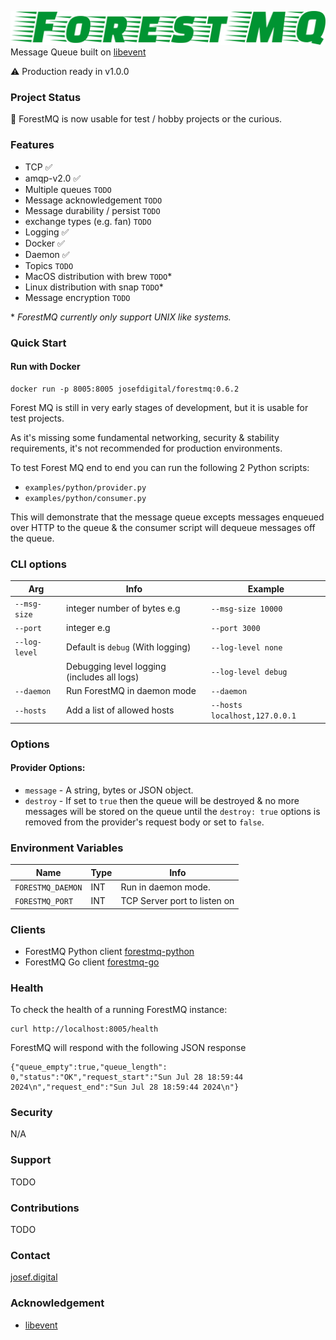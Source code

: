 ![ForestMQ](docs/docs/images/fmq_logo.png?raw=true "ForestMQ")
Message Queue built on [libevent](https://libevent.org/)

⚠️ Production ready in v1.0.0

### Project Status
🎉 ForestMQ is now usable for test / hobby projects or the curious.

### Features
- TCP ✅
- amqp-v2.0 ✅
- Multiple queues `TODO`
- Message acknowledgement `TODO`
- Message durability / persist `TODO`
- exchange types (e.g. fan) `TODO`
- Logging ✅
- Docker ✅
- Daemon ✅
- Topics `TODO`
- MacOS distribution with brew `TODO`*
- Linux distribution with snap `TODO`*
- Message encryption `TODO`

\* *ForestMQ currently only support UNIX like systems.*
### Quick Start
#### Run with Docker
```
docker run -p 8005:8005 josefdigital/forestmq:0.6.2
```

Forest MQ is still in very early stages of development, but
it is usable for test projects.

As it's missing some fundamental networking, security & stability requirements,
it's not recommended for production environments.

To test Forest MQ end to end you can run the following 2 Python scripts:

- `examples/python/provider.py`
- `examples/python/consumer.py`

This will demonstrate that the message queue excepts messages
enqueued over HTTP to the queue & the consumer script will
dequeue messages off the queue.


### CLI options
| Arg           | Info                                        | Example             |
|---------------|---------------------------------------------|---------------------|
| `--msg-size`  | integer number of bytes e.g                 | `--msg-size 10000`  |
| `--port`      | integer e.g                                 | `--port 3000`       |
| `--log-level` | Default is `debug` (With logging)           | `--log-level none`  |    
|               | Debugging level logging (includes all logs) | `--log-level debug` |
| `--daemon`    | Run ForestMQ in daemon mode                 | `--daemon`          |
| `--hosts`     | Add a list of allowed hosts                 | `--hosts localhost,127.0.0.1` |
### Options
#### Provider Options:
- `message` - A string, bytes or JSON object.
- `destroy` - If set to `true` then the queue will be destroyed & no more messages
  will be stored on the queue until the `destroy: true` options is removed from the provider's
  request body or set to `false`.

### Environment Variables
| Name              | Type | Info                         |
|-------------------|------|------------------------------|
| `FORESTMQ_DAEMON` | INT  | Run in daemon mode.          |
| `FORESTMQ_PORT`   | INT  | TCP Server port to listen on |

### Clients
- ForestMQ Python client [forestmq-python](https://github.com/joegasewicz/forestmq-python)
- ForestMQ Go client [forestmq-go](https://github.com/joegasewicz/forestmq-go)

### Health
To check the health of a running ForestMQ instance:
```
curl http://localhost:8005/health
```
ForestMQ will respond with the following JSON response
```
{"queue_empty":true,"queue_length": 0,"status":"OK","request_start":"Sun Jul 28 18:59:44 2024\n","request_end":"Sun Jul 28 18:59:44 2024\n"}
```

### Security
N/A


### Support
TODO

### Contributions
TODO

### Contact
[josef.digital](https://josef.digital)

### Acknowledgement
- [libevent](https://libevent.org/)
